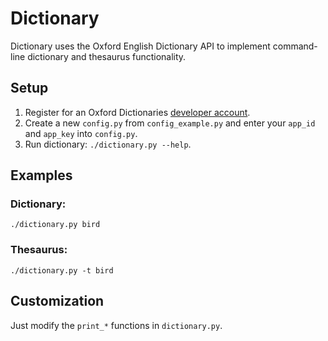 # Dictionary
Dictionary uses the Oxford English Dictionary API to implement command-line dictionary and thesaurus functionality.

## Setup
1. Register for an Oxford Dictionaries [developer account](https://developer.oxforddictionaries.com/).
2. Create a new `config.py` from `config_example.py` and enter your `app_id` and `app_key` into `config.py`.
3. Run dictionary: `./dictionary.py --help`.

## Examples

### Dictionary:
`./dictionary.py bird`

### Thesaurus:
`./dictionary.py -t bird`

## Customization
Just modify the `print_*` functions in `dictionary.py`.